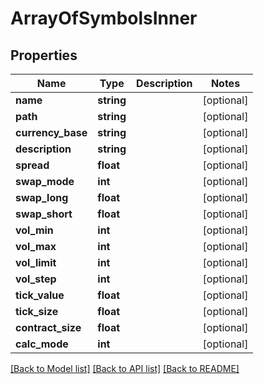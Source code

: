 # ArrayOfSymbolsInner

## Properties
Name | Type | Description | Notes
------------ | ------------- | ------------- | -------------
**name** | **string** |  | [optional] 
**path** | **string** |  | [optional] 
**currency_base** | **string** |  | [optional] 
**description** | **string** |  | [optional] 
**spread** | **float** |  | [optional] 
**swap_mode** | **int** |  | [optional] 
**swap_long** | **float** |  | [optional] 
**swap_short** | **float** |  | [optional] 
**vol_min** | **int** |  | [optional] 
**vol_max** | **int** |  | [optional] 
**vol_limit** | **int** |  | [optional] 
**vol_step** | **int** |  | [optional] 
**tick_value** | **float** |  | [optional] 
**tick_size** | **float** |  | [optional] 
**contract_size** | **float** |  | [optional] 
**calc_mode** | **int** |  | [optional] 

[[Back to Model list]](../../README.md#documentation-for-models) [[Back to API list]](../../README.md#documentation-for-api-endpoints) [[Back to README]](../../README.md)

